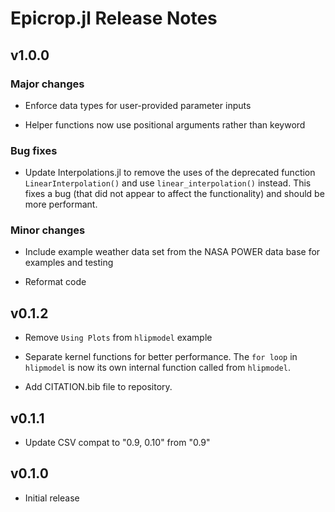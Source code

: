 # Epicrop.jl Release Notes

## v1.0.0

### Major changes

* Enforce data types for user-provided parameter inputs

* Helper functions now use positional arguments rather than keyword

### Bug fixes

* Update Interpolations.jl to remove the uses of the deprecated function `LinearInterpolation()` and use `linear_interpolation()` instead.
This fixes a bug (that did not appear to affect the functionality) and should be more performant.

### Minor changes

* Include example weather data set from the NASA POWER data base for examples and testing

* Reformat code

## v0.1.2

* Remove `Using Plots` from `hlipmodel` example

* Separate kernel functions for better performance.
The `for loop` in `hlipmodel` is now its own internal function called from `hlipmodel`.

* Add CITATION.bib file to repository.

## v0.1.1

* Update CSV compat to "0.9, 0.10" from "0.9"

## v0.1.0

* Initial release
